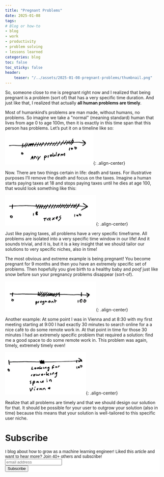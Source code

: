 ```yaml
---
title: "Pregnant Problems"
date: 2025-01-08
tags:
# Blog or how-to
- blog
- work
- productivity
- problem solving
- lessons learned
categories: blog
toc: false
toc_sticky: false
header:
    teaser: "/../assets/2025-01-08-pregnant-problems/thumbnail.png"
---
```

<!-- ctrl + alt + v -->

So, someone close to me is pregnant right now and I realized that being pregnant is a problem (sort of) that has a very specific time duration. And just like that, I realized that actually **all human problems are timely**.

Most of humankind’s problems are man made, without humans, no problems. So imagine we take a "normal" (meaning standard) human that lives from age 0 to age 100m, then it is exactly in this time span that this person has problems. Let’s put it on a timeline like so:
![](/../assets/2025-01-08-pregnant-problems/2025-01-08-13-47-27.png){: .align-center}


Now. There are two things certain in life: death and taxes. For illustrative purposes I’ll remove the death and focus on the taxes. Imagine a human starts paying taxes at 18 and stops paying taxes until he dies at age 100, that would look something like this:

![](/../assets/2025-01-08-pregnant-problems/2025-01-08-13-47-52.png){: .align-center}

Just like paying taxes, all problems have a very specific timeframe. All problems are isolated into a very specific time window in our life! And it sounds trivial, and it is, but it is a key insight that we should tailor our solutions to very specific niches, also in time!

The most obvious and extreme example is being pregnant! You become pregnant for 9 months and then you have an extremely specific set of problems. Then hopefully you give birth to a healthy baby and *poof* just like snow before sun your pregnancy problems disappear (sort-of).

![](/../assets/2025-01-08-pregnant-problems/2025-01-08-13-48-11.png){: .align-center}

Another example: At some point I was in Vienna and at 8:30 with my first meeting starting at 9:00 I had exactly 30 minutes to search online for a a nice café to do some remote work in. At that point in time for those 30 minutes I had an extremely specific problem that required a solution: find me a good space to do some remote work in. This problem was again, timely, extremely timely even!

![](/../assets/2025-01-08-pregnant-problems/2025-01-08-13-53-43.png){: .align-center}

Realize that all problems are timely and that we should design our solution for that. It should be possible for your user to outgrow your solution (also in time) because this means that your solution is well-tailored to this specific user niche.

# Subscribe

<!-- Begin Mailchimp Signup Form -->
<link href="//cdn-images.mailchimp.com/embedcode/horizontal-slim-10_7.css" rel="stylesheet" type="text/css">
<style type="text/css">
#mc_embed_signup{background:#fff; clear:left; font:14px Helvetica,Arial,sans-serif; width:100%;}
/* Add your own Mailchimp form style overrides in your site stylesheet or in this style block.
    We recommend moving this block and the preceding CSS link to the HEAD of your HTML file. */
</style>
<div id="mc_embed_signup">
<form action="https://gmail.us3.list-manage.com/subscribe/post?u=92fe86c389878585bc87837e8&amp;id=50543deff9" method="post" id="mc-embedded-subscribe-form" name="mc-embedded-subscribe-form" class="validate" target="_blank" novalidate>
    <div id="mc_embed_signup_scroll">
<label for="mce-EMAIL">I blog about how to grow as a machine learning engineer! Liked this article and want to hear more? Join 40+ others and subscribe!</label>
<input type="email" value="" name="EMAIL" class="email" id="mce-EMAIL" placeholder="email address" required>
    <!-- real people should not fill this in and expect good things - do not remove this or risk form bot signups-->
    <div style="position: absolute; left: -5000px;" aria-hidden="true"><input type="text" name="b_92fe86c389878585bc87837e8_50543deff9" tabindex="-1" value=""></div>
    <div class="clear"><input type="submit" value="Subscribe" name="subscribe" id="mc-embedded-subscribe" class="button"></div>
    </div>
</form>
</div>
<!--End mc_embed_signup-->
    